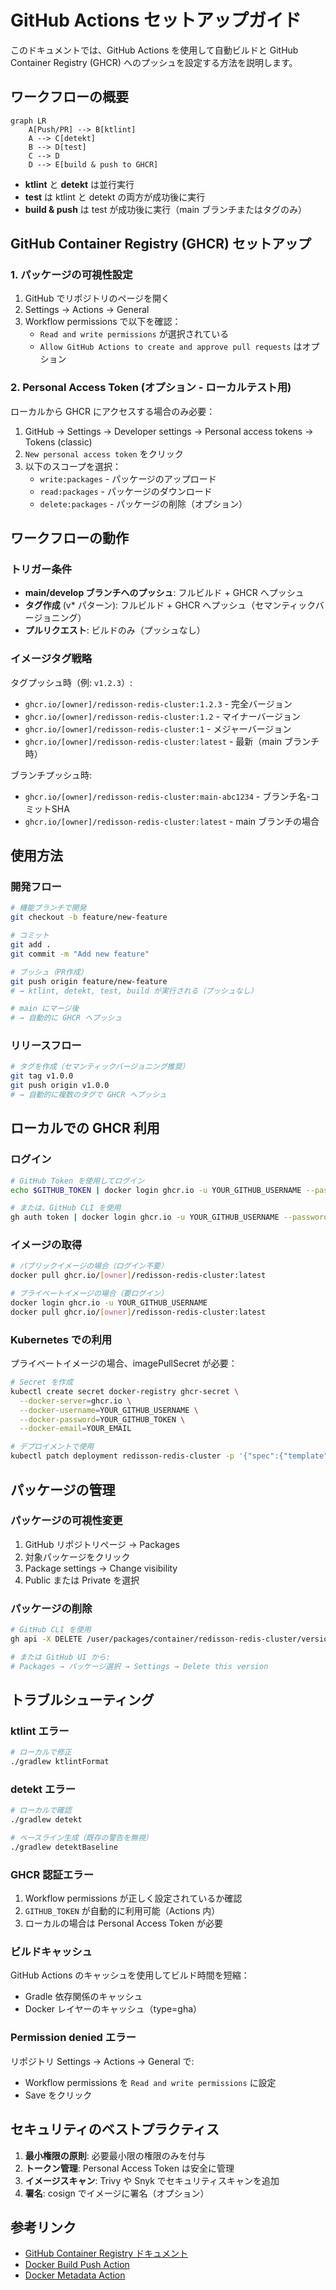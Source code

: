 # GitHub Actions セットアップガイド

このドキュメントでは、GitHub Actions を使用して自動ビルドと GitHub Container Registry (GHCR) へのプッシュを設定する方法を説明します。

## ワークフローの概要

```mermaid
graph LR
    A[Push/PR] --> B[ktlint]
    A --> C[detekt]
    B --> D[test]
    C --> D
    D --> E[build & push to GHCR]
```

- **ktlint** と **detekt** は並行実行
- **test** は ktlint と detekt の両方が成功後に実行
- **build & push** は test が成功後に実行（main ブランチまたはタグのみ）

## GitHub Container Registry (GHCR) セットアップ

### 1. パッケージの可視性設定

1. GitHub でリポジトリのページを開く
2. Settings → Actions → General
3. Workflow permissions で以下を確認：
   - `Read and write permissions` が選択されている
   - `Allow GitHub Actions to create and approve pull requests` はオプション

### 2. Personal Access Token (オプション - ローカルテスト用)

ローカルから GHCR にアクセスする場合のみ必要：

1. GitHub → Settings → Developer settings → Personal access tokens → Tokens (classic)
2. `New personal access token` をクリック
3. 以下のスコープを選択：
   - `write:packages` - パッケージのアップロード
   - `read:packages` - パッケージのダウンロード
   - `delete:packages` - パッケージの削除（オプション）

## ワークフローの動作

### トリガー条件

- **main/develop ブランチへのプッシュ**: フルビルド + GHCR へプッシュ
- **タグ作成** (v* パターン): フルビルド + GHCR へプッシュ（セマンティックバージョニング）
- **プルリクエスト**: ビルドのみ（プッシュなし）

### イメージタグ戦略

タグプッシュ時（例: `v1.2.3`）:
- `ghcr.io/[owner]/redisson-redis-cluster:1.2.3` - 完全バージョン
- `ghcr.io/[owner]/redisson-redis-cluster:1.2` - マイナーバージョン
- `ghcr.io/[owner]/redisson-redis-cluster:1` - メジャーバージョン
- `ghcr.io/[owner]/redisson-redis-cluster:latest` - 最新（main ブランチ時）

ブランチプッシュ時:
- `ghcr.io/[owner]/redisson-redis-cluster:main-abc1234` - ブランチ名-コミットSHA
- `ghcr.io/[owner]/redisson-redis-cluster:latest` - main ブランチの場合

## 使用方法

### 開発フロー

```bash
# 機能ブランチで開発
git checkout -b feature/new-feature

# コミット
git add .
git commit -m "Add new feature"

# プッシュ（PR作成）
git push origin feature/new-feature
# → ktlint, detekt, test, build が実行される（プッシュなし）

# main にマージ後
# → 自動的に GHCR へプッシュ
```

### リリースフロー

```bash
# タグを作成（セマンティックバージョニング推奨）
git tag v1.0.0
git push origin v1.0.0
# → 自動的に複数のタグで GHCR へプッシュ
```

## ローカルでの GHCR 利用

### ログイン

```bash
# GitHub Token を使用してログイン
echo $GITHUB_TOKEN | docker login ghcr.io -u YOUR_GITHUB_USERNAME --password-stdin

# または、GitHub CLI を使用
gh auth token | docker login ghcr.io -u YOUR_GITHUB_USERNAME --password-stdin
```

### イメージの取得

```bash
# パブリックイメージの場合（ログイン不要）
docker pull ghcr.io/[owner]/redisson-redis-cluster:latest

# プライベートイメージの場合（要ログイン）
docker login ghcr.io -u YOUR_GITHUB_USERNAME
docker pull ghcr.io/[owner]/redisson-redis-cluster:latest
```

### Kubernetes での利用

プライベートイメージの場合、imagePullSecret が必要：

```bash
# Secret を作成
kubectl create secret docker-registry ghcr-secret \
  --docker-server=ghcr.io \
  --docker-username=YOUR_GITHUB_USERNAME \
  --docker-password=YOUR_GITHUB_TOKEN \
  --docker-email=YOUR_EMAIL

# デプロイメントで使用
kubectl patch deployment redisson-redis-cluster -p '{"spec":{"template":{"spec":{"imagePullSecrets":[{"name":"ghcr-secret"}]}}}}'
```

## パッケージの管理

### パッケージの可視性変更

1. GitHub リポジトリページ → Packages
2. 対象パッケージをクリック
3. Package settings → Change visibility
4. Public または Private を選択

### パッケージの削除

```bash
# GitHub CLI を使用
gh api -X DELETE /user/packages/container/redisson-redis-cluster/versions/VERSION_ID

# または GitHub UI から:
# Packages → パッケージ選択 → Settings → Delete this version
```

## トラブルシューティング

### ktlint エラー

```bash
# ローカルで修正
./gradlew ktlintFormat
```

### detekt エラー

```bash
# ローカルで確認
./gradlew detekt

# ベースライン生成（既存の警告を無視）
./gradlew detektBaseline
```

### GHCR 認証エラー

1. Workflow permissions が正しく設定されているか確認
2. `GITHUB_TOKEN` が自動的に利用可能（Actions 内）
3. ローカルの場合は Personal Access Token が必要

### ビルドキャッシュ

GitHub Actions のキャッシュを使用してビルド時間を短縮：
- Gradle 依存関係のキャッシュ
- Docker レイヤーのキャッシュ（type=gha）

### Permission denied エラー

リポジトリ Settings → Actions → General で:
- Workflow permissions を `Read and write permissions` に設定
- Save をクリック

## セキュリティのベストプラクティス

1. **最小権限の原則**: 必要最小限の権限のみを付与
2. **トークン管理**: Personal Access Token は安全に管理
3. **イメージスキャン**: Trivy や Snyk でセキュリティスキャンを追加
4. **署名**: cosign でイメージに署名（オプション）

## 参考リンク

- [GitHub Container Registry ドキュメント](https://docs.github.com/en/packages/working-with-a-github-packages-registry/working-with-the-container-registry)
- [Docker Build Push Action](https://github.com/docker/build-push-action)
- [Docker Metadata Action](https://github.com/docker/metadata-action)